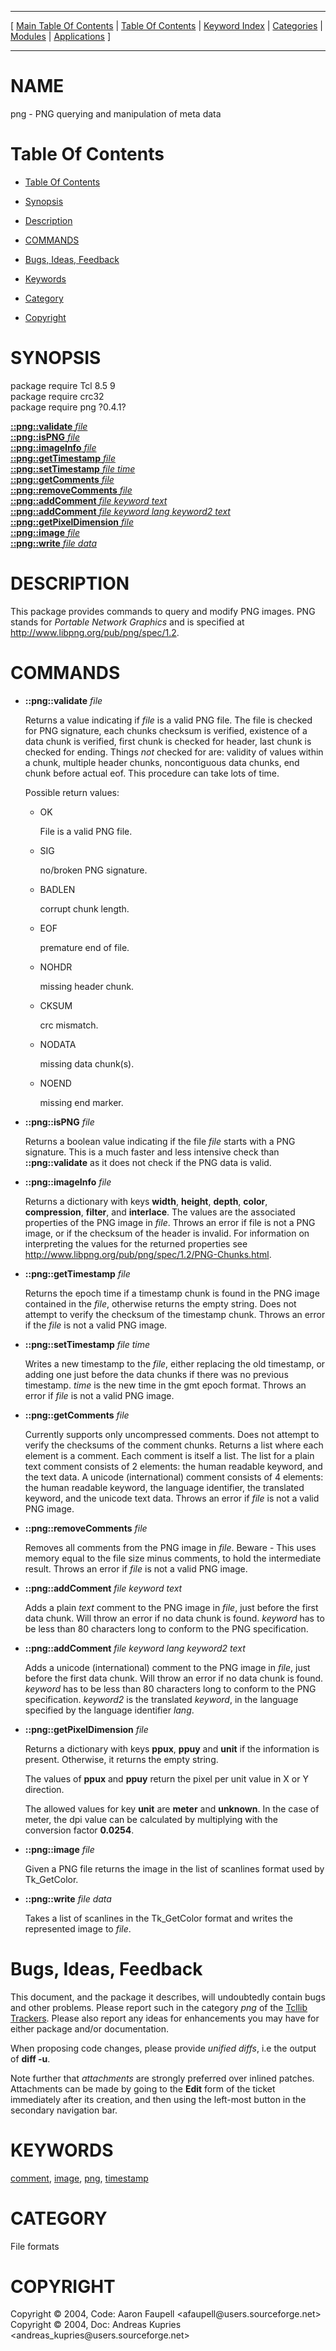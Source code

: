 
[//000000001]: # (png \- Image manipulation)
[//000000002]: # (Generated from file 'png\.man' by tcllib/doctools with format 'markdown')
[//000000003]: # (Copyright &copy; 2004, Code: Aaron Faupell <afaupell@users\.sourceforge\.net>)
[//000000004]: # (Copyright &copy; 2004, Doc:  Andreas Kupries <andreas\_kupries@users\.sourceforge\.net>)
[//000000005]: # (png\(n\) 0\.4\.1 tcllib "Image manipulation")

<hr> [ <a href="../../../../toc.md">Main Table Of Contents</a> &#124; <a
href="../../../toc.md">Table Of Contents</a> &#124; <a
href="../../../../index.md">Keyword Index</a> &#124; <a
href="../../../../toc0.md">Categories</a> &#124; <a
href="../../../../toc1.md">Modules</a> &#124; <a
href="../../../../toc2.md">Applications</a> ] <hr>

# NAME

png \- PNG querying and manipulation of meta data

# <a name='toc'></a>Table Of Contents

  - [Table Of Contents](#toc)

  - [Synopsis](#synopsis)

  - [Description](#section1)

  - [COMMANDS](#section2)

  - [Bugs, Ideas, Feedback](#section3)

  - [Keywords](#keywords)

  - [Category](#category)

  - [Copyright](#copyright)

# <a name='synopsis'></a>SYNOPSIS

package require Tcl 8\.5 9  
package require crc32  
package require png ?0\.4\.1?  

[__::png::validate__ *file*](#1)  
[__::png::isPNG__ *file*](#2)  
[__::png::imageInfo__ *file*](#3)  
[__::png::getTimestamp__ *file*](#4)  
[__::png::setTimestamp__ *file* *time*](#5)  
[__::png::getComments__ *file*](#6)  
[__::png::removeComments__ *file*](#7)  
[__::png::addComment__ *file* *keyword* *text*](#8)  
[__::png::addComment__ *file* *keyword* *lang* *keyword2* *text*](#9)  
[__::png::getPixelDimension__ *file*](#10)  
[__::png::image__ *file*](#11)  
[__::png::write__ *file* *data*](#12)  

# <a name='description'></a>DESCRIPTION

This package provides commands to query and modify PNG images\. PNG stands for
*Portable Network Graphics* and is specified at
[http://www\.libpng\.org/pub/png/spec/1\.2](http://www\.libpng\.org/pub/png/spec/1\.2)\.

# <a name='section2'></a>COMMANDS

  - <a name='1'></a>__::png::validate__ *file*

    Returns a value indicating if *file* is a valid PNG file\. The file is
    checked for PNG signature, each chunks checksum is verified, existence of a
    data chunk is verified, first chunk is checked for header, last chunk is
    checked for ending\. Things *not* checked for are: validity of values
    within a chunk, multiple header chunks, noncontiguous data chunks, end chunk
    before actual eof\. This procedure can take lots of time\.

    Possible return values:

      * OK

        File is a valid PNG file\.

      * SIG

        no/broken PNG signature\.

      * BADLEN

        corrupt chunk length\.

      * EOF

        premature end of file\.

      * NOHDR

        missing header chunk\.

      * CKSUM

        crc mismatch\.

      * NODATA

        missing data chunk\(s\)\.

      * NOEND

        missing end marker\.

  - <a name='2'></a>__::png::isPNG__ *file*

    Returns a boolean value indicating if the file *file* starts with a PNG
    signature\. This is a much faster and less intensive check than
    __::png::validate__ as it does not check if the PNG data is valid\.

  - <a name='3'></a>__::png::imageInfo__ *file*

    Returns a dictionary with keys __width__, __height__, __depth__,
    __color__, __compression__, __filter__, and __interlace__\.
    The values are the associated properties of the PNG image in *file*\.
    Throws an error if file is not a PNG image, or if the checksum of the header
    is invalid\. For information on interpreting the values for the returned
    properties see
    [http://www\.libpng\.org/pub/png/spec/1\.2/PNG\-Chunks\.html](http://www\.libpng\.org/pub/png/spec/1\.2/PNG\-Chunks\.html)\.

  - <a name='4'></a>__::png::getTimestamp__ *file*

    Returns the epoch time if a timestamp chunk is found in the PNG image
    contained in the *file*, otherwise returns the empty string\. Does not
    attempt to verify the checksum of the timestamp chunk\. Throws an error if
    the *file* is not a valid PNG image\.

  - <a name='5'></a>__::png::setTimestamp__ *file* *time*

    Writes a new timestamp to the *file*, either replacing the old timestamp,
    or adding one just before the data chunks if there was no previous
    timestamp\. *time* is the new time in the gmt epoch format\. Throws an error
    if *file* is not a valid PNG image\.

  - <a name='6'></a>__::png::getComments__ *file*

    Currently supports only uncompressed comments\. Does not attempt to verify
    the checksums of the comment chunks\. Returns a list where each element is a
    comment\. Each comment is itself a list\. The list for a plain text comment
    consists of 2 elements: the human readable keyword, and the text data\. A
    unicode \(international\) comment consists of 4 elements: the human readable
    keyword, the language identifier, the translated keyword, and the unicode
    text data\. Throws an error if *file* is not a valid PNG image\.

  - <a name='7'></a>__::png::removeComments__ *file*

    Removes all comments from the PNG image in *file*\. Beware \- This uses
    memory equal to the file size minus comments, to hold the intermediate
    result\. Throws an error if *file* is not a valid PNG image\.

  - <a name='8'></a>__::png::addComment__ *file* *keyword* *text*

    Adds a plain *text* comment to the PNG image in *file*, just before the
    first data chunk\. Will throw an error if no data chunk is found\. *keyword*
    has to be less than 80 characters long to conform to the PNG specification\.

  - <a name='9'></a>__::png::addComment__ *file* *keyword* *lang* *keyword2* *text*

    Adds a unicode \(international\) comment to the PNG image in *file*, just
    before the first data chunk\. Will throw an error if no data chunk is found\.
    *keyword* has to be less than 80 characters long to conform to the PNG
    specification\. *keyword2* is the translated *keyword*, in the language
    specified by the language identifier *lang*\.

  - <a name='10'></a>__::png::getPixelDimension__ *file*

    Returns a dictionary with keys __ppux__, __ppuy__ and __unit__
    if the information is present\. Otherwise, it returns the empty string\.

    The values of __ppux__ and __ppuy__ return the pixel per unit value
    in X or Y direction\.

    The allowed values for key __unit__ are __meter__ and
    __unknown__\. In the case of meter, the dpi value can be calculated by
    multiplying with the conversion factor __0\.0254__\.

  - <a name='11'></a>__::png::image__ *file*

    Given a PNG file returns the image in the list of scanlines format used by
    Tk\_GetColor\.

  - <a name='12'></a>__::png::write__ *file* *data*

    Takes a list of scanlines in the Tk\_GetColor format and writes the
    represented image to *file*\.

# <a name='section3'></a>Bugs, Ideas, Feedback

This document, and the package it describes, will undoubtedly contain bugs and
other problems\. Please report such in the category *png* of the [Tcllib
Trackers](http://core\.tcl\.tk/tcllib/reportlist)\. Please also report any ideas
for enhancements you may have for either package and/or documentation\.

When proposing code changes, please provide *unified diffs*, i\.e the output of
__diff \-u__\.

Note further that *attachments* are strongly preferred over inlined patches\.
Attachments can be made by going to the __Edit__ form of the ticket
immediately after its creation, and then using the left\-most button in the
secondary navigation bar\.

# <a name='keywords'></a>KEYWORDS

[comment](\.\./\.\./\.\./\.\./index\.md\#comment),
[image](\.\./\.\./\.\./\.\./index\.md\#image), [png](\.\./\.\./\.\./\.\./index\.md\#png),
[timestamp](\.\./\.\./\.\./\.\./index\.md\#timestamp)

# <a name='category'></a>CATEGORY

File formats

# <a name='copyright'></a>COPYRIGHT

Copyright &copy; 2004, Code: Aaron Faupell <afaupell@users\.sourceforge\.net>  
Copyright &copy; 2004, Doc:  Andreas Kupries <andreas\_kupries@users\.sourceforge\.net>

